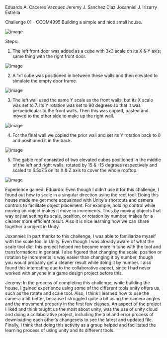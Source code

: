 Eduardo A. Caceres Vazquez
Jeremy J. Sanchez Diaz
Joxanniel J. Irizarry Estrella

Challenge 01 - CCOM4995
Building a simple and nice small house.

![image](https://github.com/user-attachments/assets/dd8ee510-7541-406c-b953-d9d3fc2df576)

Steps:
1.  The left front door was added as a cube with 3x3 scale on its X & Y axis; same thing with the right front door.

![image](https://github.com/user-attachments/assets/66da9d95-d231-4d3b-a448-369b2793ff84)

2.  A 1x1 cube was positioned in between these walls and then elevated to simulate the empty door frame.

![image](https://github.com/user-attachments/assets/a0448c92-2d9d-47af-ba52-a8f3403ed3b9)

3.  The left wall used the same Y scale as the front walls, but its X scale was set to 7. Its Y rotation was set to 90 degrees 
    so that it was perpendicular to the front walls. Then this was copied, pasted and moved to the other side to make up the right wall.

![image](https://github.com/user-attachments/assets/44df7735-22b8-4c45-aa54-13ebdfe3208c)

4.  For the final wall we copied the prior wall and set its Y rotation back to 0 and positioned it in the back.

![image](https://github.com/user-attachments/assets/a8253018-1230-47a5-a7cf-9a71bfaa4578)

5.  The gable roof consisted of two elevated cubes positioned in the middle of the left and right walls, rotated by 15 & -15 degrees
    respectively and scaled to 6.5x7.5 on its X & Z axis to cover the whole rooftop.

![image](https://github.com/user-attachments/assets/3360df08-a95e-4432-aa65-f8b4ef2a5702)

Experience gained:
Eduardo: Even though I didn’t use it for this challenge, I found out how to scale in a singular direction using the rect tool. 
         Doing this house made me get more acquainted with Unity's shortcuts and camera controls to facilitate object placement. 
         For example, holding control while moving an object makes it move in increments. Thus by moving objects that way or just 
         setting its scale, position, or rotation by number, makes for a cleaner more efficient result. Also it is nice learning 
         how we can share together a project in Unity.

Joxanniel: In part thanks to this challenge, I was able to familiarize myself with the scale tool in Unity. Even though I was already 
           aware of what the scale tool did, this project helped me become more in tune with the tool and transformations in general. 
           I also figured that changing the scale, position or rotation by increments is way easier than changing it by number, though 
           you would probably get a cleaner result while doing it by number. I also found this interesting due to the collaborative aspect, 
           since I had never worked with anyone in a game design project before this. 

Jeremy: In the process of completing this challenge, while building the house, I gained experience using some of the different tools unity offers us, such as the rotate and scale tool. Also, I think I learned how to use the camera a bit better, because I struggled quite a bit using the camera angles and the movement properly in the first few classes. An aspect of the project I liked and think taught us the most about unity, was the use of unity cloud and doing a collaborative project, including the trial and error process of downloading each other’s changesets to see the latest and updated file. Finally, I think that doing this activity as a group helped and facilitated the learning process of using unity and its different tools.
